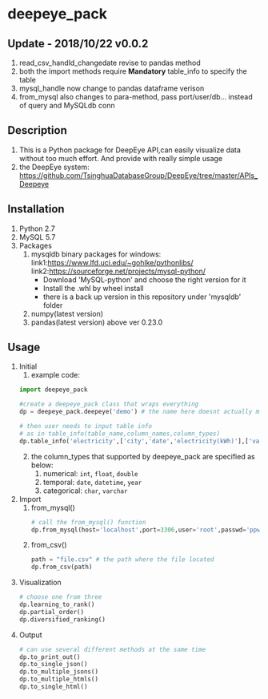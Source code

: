 # deepeye_pack

## Update - 2018/10/22 v0.0.2
1. read_csv_handld_changedate revise to pandas method
2. both the import methods require **Mandatory** table_info to specify the table 
3. mysql_handle now change to pandas dataframe verison
4. from_mysql also changes to para-method, pass port/user/db... instead of query and MySQLdb conn


## Description
1. This is a Python package for DeepEye API,can easily visualize data without too much effort. And provide with really simple usage
2. the DeepEye system: https://github.com/TsinghuaDatabaseGroup/DeepEye/tree/master/APIs_Deepeye

## Installation
1. Python 2.7
2. MySQL 5.7
3. Packages
    1. mysqldb binary packages for windows: link1:https://www.lfd.uci.edu/~gohlke/pythonlibs/ <br>link2:https://sourceforge.net/projects/mysql-python/
        - Download 'MySQL-python' and choose the right version for it 
        - Install the .whl by wheel install
        - there is a back up version in this repository under 'mysqldb' folder 
    2. numpy(latest version)
    3. pandas(latest version) above ver 0.23.0

## Usage
1. Initial
    1. example code:
    ```py
    import deepeye_pack
    
    #create a deepeye_pack class that wraps everything
    dp = deepeye_pack.deepeye('demo') # the name here doesnt actually matter

    # then user needs to input table info
    # as in table_info(table_name,column_names,column_types)
    dp.table_info('electricity',['city','date','electricity(kWh)'],['varchar','date','float'])
    ```
    2. the column_types that supported by deepeye_pack are specified as below:
        1. numerical: `int`, `float`, `double`
        2. temporal: `date`, `datetime`, `year`
        3. categorical: `char`, `varchar`
2. Import
    1. from_mysql()
        ```py
        # call the from_mysql() function
        dp.from_mysql(host='localhost',port=3306,user='root',passwd='ppww',db='deepeye', query='SELECT * FROM `table_name`')

        ```
    2. from_csv()
        ```py
        path = "file.csv" # the path where the file located
        dp.from_csv(path)
        ```
3. Visualization
    ```py
    # choose one from three
    dp.learning_to_rank()
    dp.partial_order()
    dp.diversified_ranking()
    ```
4. Output
    ```py
    # can use several different methods at the same time
    dp.to_print_out()
    dp.to_single_json()
    dp.to_multiple_jsons()
    dp.to_multiple_htmls()
    dp.to_single_html()
    ```
